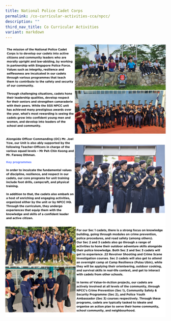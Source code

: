 ```yaml
---
title: National Police Cadet Corps
permalink: /co-curricular-activities-cca/npcc/
description: ""
third_nav_title: Co Curricular Activities
variant: markdown
---
```

![](/images/ccanpcc2024__1_.png)
![](/images/ccanpcc2024__2_.png)
![](/images/ccanpcc2024__3_.png)